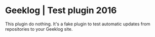 # Geeklog | Test plugin 2016
This plugin do nothing. It's a fake plugin to test automatic updates from repositories to your Geeklog site.
